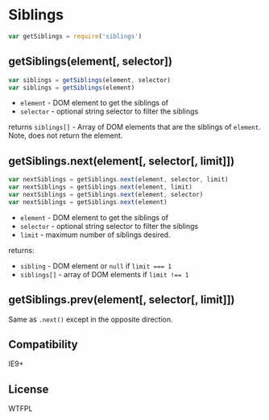 # Siblings

```js
var getSiblings = require('siblings')
```

## getSiblings(element[, selector])

```js
var siblings = getSiblings(element, selector)
var siblings = getSiblings(element)
```

* `element` - DOM element to get the siblings of
* `selector` - optional string selector to filter the siblings

returns `siblings[]` - Array of DOM elements that are the siblings of `element`.
  Note, does not return the element.

## getSiblings.next(element[, selector[, limit]])

```js
var nextSiblings = getSiblings.next(element, selector, limit)
var nextSiblings = getSiblings.next(element, limit)
var nextSiblings = getSiblings.next(element, selector)
var nextSiblings = getSiblings.next(element)
```

* `element` - DOM element to get the siblings of
* `selector` - optional string selector to filter the siblings
* `limit` - maximum number of siblings desired.

returns:

* `sibling` - DOM element or `null` if `limit === 1`
* `siblings[]` - array of DOM elements if `limit !== 1`

## getSiblings.prev(element[, selector[, limit]])

Same as `.next()` except in the opposite direction.

## Compatibility

IE9+

## License

WTFPL